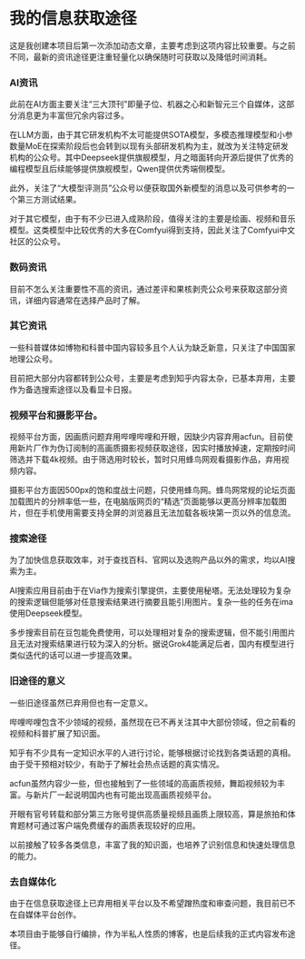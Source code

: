 # 我的信息获取途径

这是我创建本项目后第一次添加动态文章，主要考虑到这项内容比较重要。与之前不同，最新的资讯途径更注重轻量化以确保随时可获取以及降低时间消耗。

### AI资讯

此前在AI方面主要关注“三大顶刊”即量子位、机器之心和新智元三个自媒体，这部分消息更为丰富但冗余内容过多。

在LLM方面，由于其它研发机构不太可能提供SOTA模型，多模态推理模型和小参数量MoE在探索阶段后也会转到以现有头部研发机构为主，就改为关注特定研发机构的公众号。其中Deepseek提供旗舰模型，月之暗面转向开源后提供了优秀的编程模型且后续能够提供旗舰模型，Qwen提供优秀端侧模型。

此外，关注了“大模型评测员”公众号以便获取国外新模型的消息以及可供参考的一个第三方测试结果。

对于其它模型，由于有不少已进入成熟阶段，值得关注的主要是绘画、视频和音乐模型。这类模型中比较优秀的大多在Comfyui得到支持，因此关注了Comfyui中文社区的公众号。

### 数码资讯

目前不怎么关注重要性不高的资讯，通过差评和果核剥壳公众号来获取这部分资讯，详细内容通常在选择产品时了解。

### 其它资讯

一些科普媒体如博物和科普中国内容较多且个人认为缺乏新意，只关注了中国国家地理公众号。

目前把大部分内容都转到公众号，主要是考虑到知乎内容太杂，已基本弃用，主要作为备选搜索途径以及看显卡日报。

### 视频平台和摄影平台。

视频平台方面，因画质问题弃用哔哩哔哩和开眼，因缺少内容弃用acfun。目前使用新片厂作为伪订阅制的高画质摄影视频获取途径，因实时播放掉速，定期按时间筛选并下载4k视频。由于筛选用时较长，暂时只用蜂鸟网观看摄影作品，弃用视频内容。

摄影平台方面因500px的饱和度战士问题，只使用蜂鸟网。蜂鸟网常规的论坛页面加载图片的分辨率低一些，在电脑版网页的“精选”页面能够以更高分辨率加载图片，但在手机使用需要支持全屏的浏览器且无法加载各板块第一页以外的信息流。

### 搜索途径

为了加快信息获取效率，对于查找百科、官网以及选购产品以外的需求，均以AI搜索为主。

AI搜索应用目前由于在Via作为搜索引擎提供，主要使用秘塔。无法处理较为复杂的搜索逻辑但能够对任意搜索结果进行摘要且能引用图片。复杂一些的任务在ima使用Deepseek模型。

多步搜索目前在豆包能免费使用，可以处理相对复杂的搜索逻辑，但不能引用图片且无法对搜索结果进行较为深入的分析。据说Grok4能满足后者，国内有模型进行类似迭代的话可以进一步提高效果。

### 旧途径的意义

一些旧途径虽然已弃用但也有一定意义。

哔哩哔哩包含不少领域的视频，虽然现在已不再关注其中大部份领域，但之前看的视频和科普扩展了知识面。

知乎有不少具有一定知识水平的人进行讨论，能够根据讨论找到各类话题的真相。由于受干预相对较少，有助于了解社会热点话题的真实情况。

acfun虽然内容少一些，但也接触到了一些领域的高画质视频，舞蹈视频较为丰富。与新片厂一起说明国内也有可能出现高画质视频平台。

开眼有官号转载和部分第三方账号提供高质量视频且画质上限较高，算是旅拍和体育题材可通过客户端免费缓存的画质表现较好的应用。

以前接触了较多各类信息，丰富了我的知识面，也培养了识别信息和快速处理信息的能力。

### 去自媒体化

由于在信息获取途径上已弃用相关平台以及不希望蹭热度和审查问题，我目前已不在自媒体平台创作。

本项目由于能够自行编排，作为半私人性质的博客，也是后续我的正式内容发布途径。
